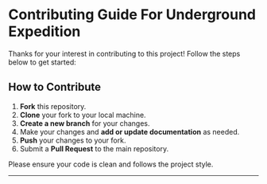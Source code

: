 # Contributing Guide For Underground Expedition

Thanks for your interest in contributing to this project! Follow the steps below to get started:

## How to Contribute

1. **Fork** this repository.
2. **Clone** your fork to your local machine.
3. **Create a new branch** for your changes.
4. Make your changes and **add or update documentation** as needed.
5. **Push** your changes to your fork.
6. Submit a **Pull Request** to the main repository.

Please ensure your code is clean and follows the project style.

---


